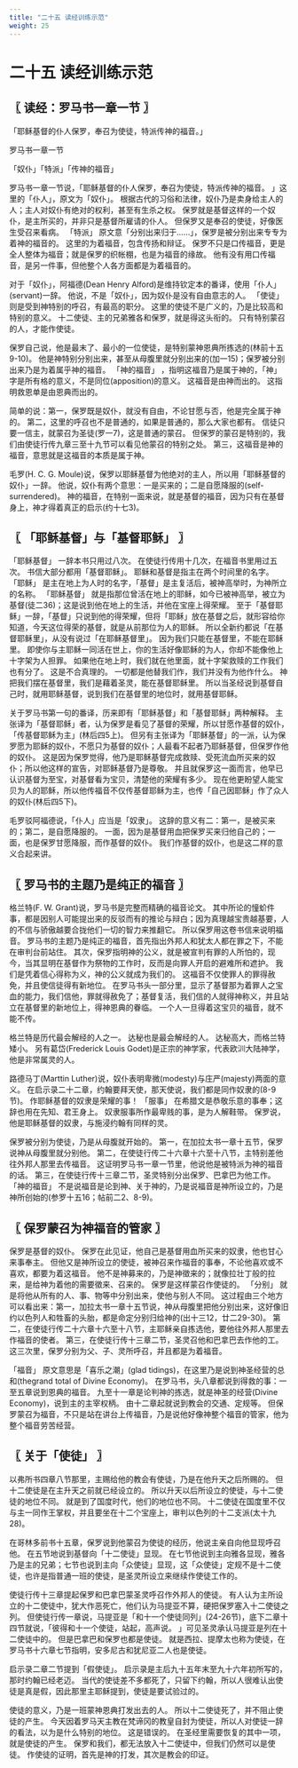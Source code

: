 ```yaml
---
title: "二十五 读经训练示范"
weight: 25
---
```


# 二十五 读经训练示范


## 〖 读经：罗马书一章一节 〗

「耶稣基督的仆人保罗，奉召为使徒，特派传神的福音。」

罗马书一章一节

「奴仆」「特派」「传神的福音」

罗马书一章一节说，「耶稣基督的仆人保罗，奉召为使徒，特派传神的福音。
」这里的「仆人」，原文为「奴仆」。
根据古代的习俗和法律，奴仆乃是卖身给主人的人；主人对奴仆有绝对的权利，甚至有生杀之权。
保罗就是基督这样的一个奴仆，是主所买的，并非只是基督所雇请的仆人。
但保罗又是奉召的使徒，好像医生受召来看病。
「特派」
原文意「分别出来归于……」，保罗是被分别出来专专为着神的福音的。
这里的为着福音，包含传扬和辩证。
保罗不只是口传福音，更是全人整体为福音；就是保罗的织帐棚，也是为福音的缘故。
他有没有用口传福音，是另一件事，但他整个人各方面都是为着福音的。

对于「奴仆」，阿福德(Dean Henry Alford)是维持钦定本的番译，使用「仆人」(servant)一辞。
他说，不是「奴仆」，因为奴仆是没有自由意志的人。
「使徒」
则是受到神特别的呼召，有最高的职分。
这里的使徒不是广义的，乃是比较高和特别的意义。
十二使徒、主的兄弟雅各和保罗，就是得这头衔的。
只有特别蒙召的人，才能作使徒。

保罗自己说，他是最末了、最小的一位使徒，是特别蒙神恩典所拣选的(林前十五9-10)。
他是神特别分别出来，甚至从母腹里就分别出来的(加一15)；保罗被分别出来乃是为着属乎神的福音。
「神的福音」
，指明这福音乃是属于神的，「神」字是所有格的意义，不是同位(apposition)的意义。
这福音是由神而出的。
这指明救恩单是由恩典而出的。

简单的说：第一，保罗既是奴仆，就没有自由，不论甘愿与否，他是完全属于神的。
第二，这里的呼召也不是普通的，如果是普通的，那么大家也都有。
信徒只要一信主，就蒙召为圣徒(罗一7)，这是普通的蒙召。
但保罗的蒙召是特别的，我们由使徒行传九章三至十九节可以看见他蒙召的特别之处。
第三，这福音是神的福音，意思就是这福音的本质是属于神。

毛罗(H. C. G. Moule)说，保罗以耶稣基督为他绝对的主人，所以用「耶稣基督的奴仆」一辞。
他说，奴仆有两个意思：一是买来的；二是自愿降服的(self-surrendered)。
神的福音，在特别一面来说，就是基督的福音，因为只有在基督身上，神才得着真正的启示(约十七3)。

## 〖 「耶稣基督」与「基督耶稣」 〗

「耶稣基督」
一辞本书只用过八次。
在使徒行传用十几次，在福音书里用过五次。
书信大部分都用「基督耶稣」。
耶稣和基督是指主在两个时间里的名字。
「耶稣」
是主在地上为人时的名字，「基督」是主复活后，被神高举时，为神所立的名称。
「耶稣基督」
就是指那位曾活在地上的耶稣，如今已被神高举，被立为基督(徒二36)；这是说到他在地上的生活，并他在宝座上得荣耀。
至于「基督耶稣」一辞，「基督」只说到他的得荣耀，但将「耶稣」放在基督之后，就形容给你知道，今天这位得荣的基督，就是从前那位为人的耶稣。
所以全新约都说「在基督耶稣里」，从没有说过「在耶稣基督里」。
因为我们只能在基督里，不能在耶稣里。
即使你与主耶稣一同活在世上，你的生活好像耶稣的为人，你却不能像他上十字架为人担罪。
如果他在地上时，我们就在他里面，就十字架救赎的工作我们也有分了。
这是不合真理的。
一切都是他替我们作，我们并没有为他作什么。
神把我们摆在基督里，我们是藉着圣灵，能在基督耶稣里。
所以当圣经说到基督自己时，就用耶稣基督，说到我们在基督里的地位时，就用基督耶稣。

关于罗马书第一句的番译，历来即有「耶稣基督」和「基督耶稣」两种解释。
主张译为「基督耶稣」者，认为保罗是看见了基督的荣耀，所以甘愿作基督的奴仆，「传基督耶稣为主」(林后四5上)。
但另有主张译为「耶稣基督」的一派，认为保罗愿为耶稣的奴仆，不愿只为基督的奴仆；人最看不起者乃耶稣基督，但保罗作他的奴仆。
这是因为保罗觉得，他乃是耶稣基督完成救赎、受死流血所买来的奴仆；所以他这样的宣告，对耶稣基督乃是尊敬。
并且就保罗这一面而言，他早已认识基督为至宝，对基督看为宝贝，清楚他的荣耀有多少。
现在他更盼望人能宝贝为人的耶稣，所以他传福音不仅传基督耶稣为主，也传「自己因耶稣」作了众人的奴仆(林后四5下)。

毛罗驳阿福德说，「仆人」应当是「奴隶」。
这辞的意义有二：第一，是被买来的；第二，是自愿降服的。
一面，因为是基督用血把保罗买来归他自己的；一面，也是保罗甘愿降服，而作基督的奴仆。
我们作基督的奴仆，也是这二样的意义合起来讲。

## 〖 罗马书的主题乃是纯正的福音 〗

格兰特(F. W. Grant)说，罗马书是完整而精确的福音论文。
其中所论的憧蚧件事，都是因别人可能提出来的反驳而有的推论与辩白；因为真理越宝贵越基要，人的不信与骄傲越要合拢他们一切的智力来推翻它。
所以保罗用这卷书信来说明福音。
罗马书的主题乃是纯正的福音，首先指出外邦人和犹太人都在罪之下，不能在审判台前站住。
其次，保罗指明神的公义，就是被宣判有罪的人所怕的，现今，当其显明在基督作为祭物的工作时，反而是向罪人开启的避难所和遮护。
我们是凭着信心得称为义，神的公义就成为我们的。
这福音不仅使罪人的罪得赦免，并且使信徒得有新地位。
在罗马书头一部分里，显示了基督那为着罪人之宝血的能力，我们信他，罪就得赦免了；基督复活，我们信的人就得神称义，并且站立在基督里的新地位上，得神恩典的眷临。
一个人一旦得着这宝贝的福音，就不能不传。

格兰特是历代最会解经的人之一。
达秘也是最会解经的人。
达秘高大，而格兰特矮小。
另有葛岱(Frederick Louis Godet)是正宗的神学家，代表欧汌大陆神学，他是非常属灵的人。

路德马丁(Marttin Luther)说，奴仆表明卑微(modesty)与庄严(majesty)两面的意义。
在启示录二十二章，约翰要拜天使，那天使说，我们都是同作奴隶的(8-9节)。
作耶稣基督的奴隶是荣耀的事！
「服事」
在希腊文是恭敬乐意的事奉；这辞也用在先知、君王身上。
奴隶服事所作最卑贱的事，是为人解鞋带。
保罗说，他是耶稣基督的奴隶，与施浸约翰有同样的灵。

保罗被分别为使徒，乃是从母腹就开始的。
第一，在加拉太书一章十五节，保罗说神从母腹里就分别他。
第二，在使徒行传二十六章十六至十八节，主特别差他往外邦人那里去传福音。
这证明罗马书一章一节里，他说他是被特派为神的福音的话。
第三，在使徒行传十三章二节，圣灵特别分出保罗、巴拿巴为他工作。
「神的福音」
不是说福音是论到神、关于神的，乃是说福音是神所设立的，乃是神所创始的(参罗十五16；帖前二2、8-9)。

## 〖 保罗蒙召为神福音的管家 〗

保罗是基督的奴仆。
保罗在此见证，他自己是基督用血所买来的奴隶，他也甘心来事奉主。
但他又是神所设立的使徒，被神召来作福音的事奉，不论他喜欢或不喜欢，都要为着这福音。
他不是神募来的，乃是神徵来的；就像拉壮丁般的拉来，是给神为着他的需要徵来、召来的。
保罗是这样蒙召作使徒的。
「分别」
就是将他从所有的人、事、物等中分别出来，使他与别人不同。
这过程由三个地方可以看出来：第一，加拉太书一章十五节说，神从母腹里把他分别出来，这好像旧约以色列人和牲畜的头胎，都是命定分别归给神的(出十三12，廿二29-30)。
第二，在使徒行传二十六章十六至十八节，主耶稣亲自拣选他，要他往外邦人那里去作福音的使者。
第三，在使徒行传十三章二节，圣灵召他和巴拿巴去作他的工。
这三次里，保罗分别为父、子、灵所呼召，并且都是为着福音。

「福音」
原文意思是「喜乐之潮」(glad tidings)，在这里乃是说到神圣经营的总和(thegrand total of Divine Economy)。
在罗马书，头八章都说到得救的事：一至五章说到恩典的福音。
九至十一章是论判神的拣选，就是神圣的经营(Divine Economy)，说到主的主宰权柄。
由十二章起就说到教会的交通、定规等。
但保罗蒙召为福音，不只是站在讲台上传福音，乃是说他好像神整个福音的管家，他为整个福音劳苦经营。

## 〖 关于「使徒」 〗

以弗所书四章八节那里，主赐给他的教会有使徒，乃是在他升天之后所赐的。
但十二使徒是在主升天之前就已经设立的。
所以升天以后所设立的使徒，与十二使徒的地位不同。
就是到了国度时代，他们的地位也不同。
十二使徒在国度里不仅与主一同作王掌权，并且要坐在十二个宝座上，审判以色列的十二支派(太十九28)。

在哥林多前书十五章，保罗说到他蒙召为使徒的经历，他说主亲自向他显现呼召他。
在五节地说到基督向「十二使徒」显现。
在七节他说到主向雅各显现，雅各乃是主的兄弟；七节也说到主向「众使徒」显现，这「众使徒」定规不是十二使徒，也许是指普通一班的使徒，是圣灵所设立来继续作使徒工作的。

使徒行传十三章提起保罗和巴拿巴蒙圣灵呼召作外邦人的使徒。
有人认为主所设立的十二使徒中，犹大作恶死亡，他们认为马提亚不算，硬把保罗塞入十二使徒之列。
但使徒行传一章说，马提亚是「和十一个使徒同列」(24-26节)，底下二章十四节就说，「彼得和十一个使徒，站起，高声说。
」可见圣灵承认马提亚是列在十二使徒中的。
但是巴拿巴和保罗也都是使徒。
就是西拉、提摩太也称为使徒，在罗马书十六章七节指明，安多尼古和犹尼亚二人也是使徒。

启示录二章二节提到「假使徒」。
启示录是主后九十五年末至九十六年初所写的，那时约翰已经老迈。
当代的使徒差不多都死了，只留下约翰，所以人很难认出使徒是真是假，因此那里主耶稣提到，使徒是要试验过的。

使徒的意义，乃是一班蒙神恩典打发出去的人。
所以十二使徒死了，并不阻止使徒的产生。
今天因着罗马天主教在梵谛冈的教皇自封为使徒，所以人对使徒一辞的看法，以为是什么特别的地位。
这是错误的。
在圣经里需要恢复的其中一项，就是使徒的产生。
保罗和我们，都无法放入十二使徒中，但我们仍然可以是使徒。
作使徒的证明，首先是神的打发，其次是教会的印证。
